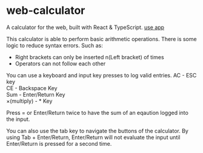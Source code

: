 # web-calculator

A calculator for the web, built with React & TypeScript. [use app](excelsior2021.github.io/calculator)

This calculator is able to perform basic arithmetic operations. There is some logic to reduce syntax errors. Such as:

<ul>
  <li>Right brackets can only be inserted n(Left bracket) of times</li>
  <li>Operators can not follow each other</li>
</ul>

You can use a keyboard and input key presses to log valid entries.
AC - ESC key <br>
CE - Backspace Key <br>
Sum - Enter/Return Key <br>
×(multiply) - \* Key

Press = or Enter/Return twice to have the sum of an eqaution logged into the input.

You can also use the tab key to navigate the buttons of the calculator. By using Tab + Enter/Return, Enter/Return will not evaluate the input until Enter/Return is pressed for a second time.
